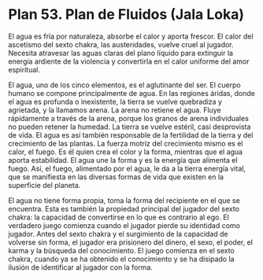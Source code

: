 # Plan 53. Plan de Fluidos (Jala Loka)

El agua es fría por naturaleza, absorbe el calor y aporta frescor. El calor del ascetismo del sexto chakra, las austeridades, vuelve cruel al jugador. Necesita atravesar las aguas claras del plano líquido para extinguir la energía ardiente de la violencia y convertirla en el calor uniforme del amor espiritual.

El agua, uno de los cinco elementos, es el aglutinante del ser. El cuerpo humano se compone principalmente de agua. En las regiones áridas, donde el agua es profunda o inexistente, la tierra se vuelve quebradiza y agrietada, y la llamamos arena. La arena no retiene el agua. Fluye rápidamente a través de la arena, porque los granos de arena individuales no pueden retener la humedad. La tierra se vuelve estéril, casi desprovista de vida. El agua es así también responsable de la fertilidad de la tierra y del crecimiento de las plantas. La fuerza motriz del crecimiento mismo es el calor, el fuego. Es él quien crea el color y la forma, mientras que el agua aporta estabilidad. El agua une la forma y es la energía que alimenta el fuego. Así, el fuego, alimentado por el agua, le da a la tierra energía vital, que se manifiesta en las diversas formas de vida que existen en la superficie del planeta.

El agua no tiene forma propia, toma la forma del recipiente en el que se encuentra. Esta es también la propiedad principal del jugador del sexto chakra: la capacidad de convertirse en lo que es contrario al ego. El verdadero juego comienza cuando el jugador pierde su identidad como jugador. Antes del sexto chakra y el surgimiento de la capacidad de volverse sin forma, el jugador era prisionero del dinero, el sexo, el poder, el karma y la búsqueda del conocimiento. El juego comienza en el sexto chakra, cuando ya se ha obtenido el conocimiento y se ha disipado la ilusión de identificar al jugador con la forma.
